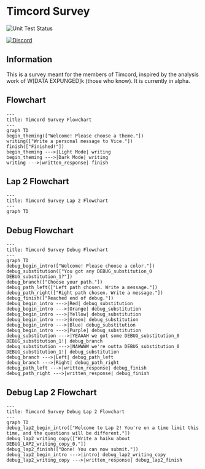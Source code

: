 # Timcord Survey

![Unit Test Status](https://img.shields.io/github/actions/workflow/status/ObjectsCountries/Timcord-Survey/npm.yml?logo=nodedotjs&label=Unit%20Tests)

[![Discord](https://img.shields.io/badge/Discord-%235865F2.svg?style=for-the-badge&logo=discord&logoColor=white)](https://discord.gg/timotainment)

## Information

This is a survey meant for the members of Timcord, inspired by the analysis work of W\[DATA EXPUNGED]k (those who know). It is currently in alpha.

## Flowchart

```mermaid
---
title: Timcord Survey Flowchart
---
graph TD
begin_theming(["Welcome! Please choose a theme."])
writing(["Write a personal message to Vice."])
finish(["Finished!"])
begin_theming --->|Light Mode| writing
begin_theming --->|Dark Mode| writing
writing --->|written_response| finish
```

## Lap 2 Flowchart

```mermaid
---
title: Timcord Survey Lap 2 Flowchart
---
graph TD
```

## Debug Flowchart

```mermaid
---
title: Timcord Survey Debug Flowchart
---
graph TD
debug_begin_intro(["Welcome! Please choose a color."])
debug_substitution(["You got any DEBUG_substitution_0 DEBUG_substitution_1?"])
debug_branch(["Choose your path."])
debug_path_left(["Left path chosen. Write a message."])
debug_path_right(["Right path chosen. Write a message."])
debug_finish(["Reached end of debug."])
debug_begin_intro --->|Red| debug_substitution
debug_begin_intro --->|Orange| debug_substitution
debug_begin_intro --->|Yellow| debug_substitution
debug_begin_intro --->|Green| debug_substitution
debug_begin_intro --->|Blue| debug_substitution
debug_begin_intro --->|Purple| debug_substitution
debug_substitution --->|YEAAAH we got some DEBUG_substitution_0 DEBUG_substitution_1!| debug_branch
debug_substitution --->|NAWWWW we're outta DEBUG_substitution_0 DEBUG_substitution_1!| debug_substitution
debug_branch --->|Left| debug_path_left
debug_branch --->|Right| debug_path_right
debug_path_left --->|written_response| debug_finish
debug_path_right --->|written_response| debug_finish
```

## Debug Lap 2 Flowchart

```mermaid
---
title: Timcord Survey Debug Lap 2 Flowchart
---
graph TD
debug_lap2_begin_intro(["Welcome to Lap 2! You're on a time limit this time, and the questions will be different."])
debug_lap2_writing_copy(["Write a haiku about DEBUG_LAP2_writing_copy_0."])
debug_lap2_finish(["Done! You can now submit."])
debug_lap2_begin_intro --->|intro| debug_lap2_writing_copy
debug_lap2_writing_copy --->|written_response| debug_lap2_finish
```

